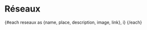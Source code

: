<script>
     import SoftwareCard from "$lib/SoftwareCard.svelte";
     import Info from "$lib/Info.svelte";
     import Reseaux from "$data/reseaux.json";
     let reseaux = Reseaux;
</script>

# Réseaux

<Info info="Il existe plusieurs collectifs et groupes qui promeuvent la pratique du <i>live coding</i>. Cette page est un recensement des groupes connus. Si vous êtes actifs, ajoutez quelque chose ici." markdown=false />

{#each reseaux as {name, place, description, image, link}, i}
  <SoftwareCard name={name} creator={place} description={description}
image={image} link={link} />
{/each}
